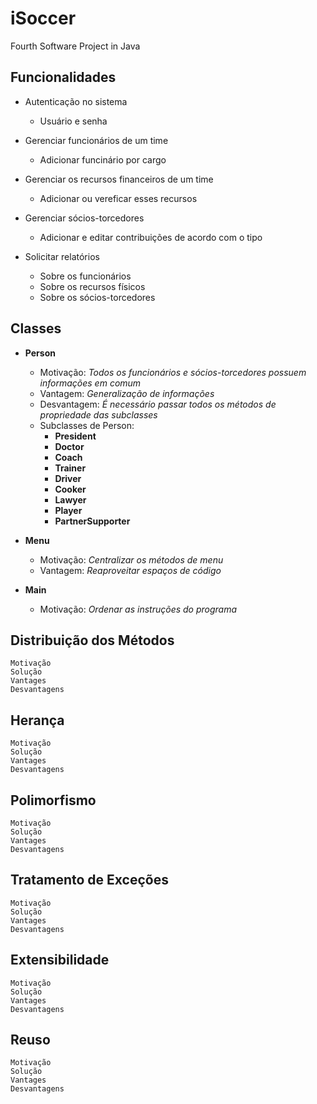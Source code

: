 # iSoccer
Fourth Software Project in Java

## Funcionalidades

- Autenticação no sistema
  - Usuário e senha

- Gerenciar funcionários de um time
  - Adicionar funcinário por cargo

- Gerenciar os recursos financeiros de um time
  - Adicionar ou vereficar esses recursos

- Gerenciar sócios-torcedores
  - Adicionar e editar contribuições de acordo com o tipo

- Solicitar relatórios
  - Sobre os funcionários
  - Sobre os recursos físicos
  - Sobre os sócios-torcedores

## Classes

- **Person**
    - Motivação:  *Todos os funcionários e sócios-torcedores possuem informações em comum*
    - Vantagem: *Generalização de informações*
    - Desvantagem:  *É necessário passar todos os métodos de propriedade das subclasses*
    - Subclasses de Person:
      - **President**
      - **Doctor**
      - **Coach**
      - **Trainer**
      - **Driver**
      - **Cooker**
      - **Lawyer**
      - **Player**
      - **PartnerSupporter**

- **Menu**
    - Motivação:  *Centralizar os métodos de menu*
    - Vantagem: *Reaproveitar espaços de código*

- **Main**
    - Motivação: *Ordenar as instruções do programa*

## Distribuição dos Métodos

    Motivação
    Solução
    Vantages
    Desvantagens

## Herança

    Motivação
    Solução
    Vantages
    Desvantagens

## Polimorfismo

    Motivação
    Solução
    Vantages
    Desvantagens

## Tratamento de Exceções

    Motivação
    Solução
    Vantages
    Desvantagens

## Extensibilidade

    Motivação
    Solução
    Vantages
    Desvantagens

## Reuso

    Motivação
    Solução
    Vantages
    Desvantagens
